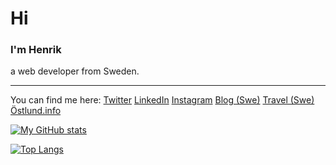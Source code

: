 # Hi

### I'm Henrik

a web developer from Sweden.

---

You can find me here:
[Twitter](http://twitter.com/ostlund)
[LinkedIn](http://www.linkedin.com/in/henrikostlund)
[Instagram](http://instagram.com/ostlund)
[Blog (Swe)](http://myworld.se/)
[Travel (Swe)](http://resor.myworld.se/)
[Östlund.info](https://östlund.info/)


[![My GitHub stats](https://github-readme-stats.vercel.app/api?username=hostlund)](https://github.com/hostlund)


[![Top Langs](https://github-readme-stats.vercel.app/api/top-langs/?username=hostlund)](https://github.com/hostlund)
